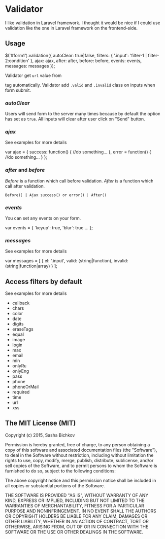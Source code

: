 # Validator
I like validation in Laravel framework. I thought it would be nice if I could use validation like the 
one in Laravel framework on the frontend-side.

## Usage
  $('#form1').validation({
    autoClear: true|false,
    filters: {
      '.input': 'filter-1 | filter-2:condition' 
    },
    ajax: ajax,
    after: after,
    before: before,
    events: events,
    messages: messages
  });

Validator get `url` value from <form> tag automatically.
Validator add `.valid` and `.invalid` class on inputs when form submit.

### _autoClear_ ###
Users will send form to the server many times because by default the option has set as `true`.
All inputs will clear after user click on "Send" button.

### _ajax_ ###
See examples for more details

  var ajax = {
    success: function() {
      //do something...
    },
    error = function() {
      //do something...
    }
  };

### _after_ and _before_ ###
_Before_ is a function which call before validation.
_After_ is a function which call after validation.

    Before() | Ajax success() or error() | After()

### _events_ ###
You can set any events on your form.
  
  var events = {
    'keyup': true,
    'blur': true
    ...
  };

### _messages_ ###
See examples for more details

  var messages = [
    {
      el: '.input',
      valid: (string|function),
      invalid: (string|function|array)
    }
  ];

## Access filters by default
See examples for more details

* callback
* chars
* color
* date
* digits
* eraseTags
* equal
* image
* login
* max
* email
* min
* onlyRu
* onlyEng
* pass
* phone
* phoneOrMail
* required
* time
* url
* xss

## The MIT License (MIT)
Copyright (c) 2015, Sasha Bichkov

Permission is hereby granted, free of charge, to any person obtaining a copy of this software and associated documentation files (the "Software"), to deal in the Software without restriction, including without limitation the rights to use, copy, modify, merge, publish, distribute, sublicense, and/or sell copies of the Software, and to permit persons to whom the Software is furnished to do so, subject to the following conditions:

The above copyright notice and this permission notice shall be included in all copies or substantial portions of the Software.

THE SOFTWARE IS PROVIDED "AS IS", WITHOUT WARRANTY OF ANY KIND, EXPRESS OR IMPLIED, INCLUDING BUT NOT LIMITED TO THE WARRANTIES OF MERCHANTABILITY, FITNESS FOR A PARTICULAR PURPOSE AND NONINFRINGEMENT. IN NO EVENT SHALL THE AUTHORS OR COPYRIGHT HOLDERS BE LIABLE FOR ANY CLAIM, DAMAGES OR OTHER LIABILITY, WHETHER IN AN ACTION OF CONTRACT, TORT OR OTHERWISE, ARISING FROM, OUT OF OR IN CONNECTION WITH THE SOFTWARE OR THE USE OR OTHER DEALINGS IN THE SOFTWARE.
